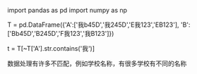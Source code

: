 import pandas as pd
import numpy as np
 
T = pd.DataFrame({'A':['我b45D','我245D','E我123','EB123'],
                  'B':['Bb45D','B245D','F我123','我B123']})
 
t = T[~T['A'].str.contains('我')]


数据处理有许多不匹配，例如学校名称，有很多学校有不同的名称
